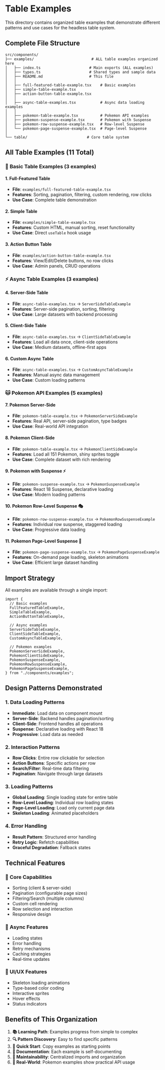 # Table Examples

This directory contains organized table examples that demonstrate different patterns and use cases for the headless table system.

## Complete File Structure

```
src/components/
├── examples/                          # ALL table examples organized here
│   ├── index.ts                      # Main exports (ALL examples)
│   ├── types.ts                      # Shared types and sample data
│   ├── README.md                     # This file
│   │
│   ├── full-featured-table-example.tsx    # Basic examples
│   ├── simple-table-example.tsx
│   ├── action-button-table-example.tsx
│   │
│   ├── async-table-examples.tsx           # Async data loading examples
│   │
│   ├── pokemon-table-example.tsx          # Pokemon API examples
│   ├── pokemon-suspense-example.tsx       # Pokemon with Suspense
│   ├── pokemon-row-suspense-example.tsx   # Row-level Suspense
│   └── pokemon-page-suspense-example.tsx  # Page-level Suspense
│
└── table/                           # Core table system
```

## All Table Examples (11 Total)

### 🔧 **Basic Table Examples** (3 examples)

#### 1. Full-Featured Table
- **File**: `examples/full-featured-table-example.tsx`
- **Features**: Sorting, pagination, filtering, custom rendering, row clicks
- **Use Case**: Complete table demonstration

#### 2. Simple Table  
- **File**: `examples/simple-table-example.tsx`
- **Features**: Custom HTML, manual sorting, reset functionality
- **Use Case**: Direct `useTable` hook usage

#### 3. Action Button Table
- **File**: `examples/action-button-table-example.tsx`
- **Features**: View/Edit/Delete buttons, no row clicks
- **Use Case**: Admin panels, CRUD operations

### ⚡ **Async Table Examples** (3 examples)

#### 4. Server-Side Table
- **File**: `async-table-examples.tsx` → `ServerSideTableExample`
- **Features**: Server-side pagination, sorting, filtering
- **Use Case**: Large datasets with backend processing

#### 5. Client-Side Table
- **File**: `async-table-examples.tsx` → `ClientSideTableExample`
- **Features**: Load all data once, client-side operations
- **Use Case**: Medium datasets, offline-first apps

#### 6. Custom Async Table
- **File**: `async-table-examples.tsx` → `CustomAsyncTableExample`
- **Features**: Manual async data management
- **Use Case**: Custom loading patterns

### 🐱 **Pokemon API Examples** (5 examples)

#### 7. Pokemon Server-Side
- **File**: `pokemon-table-example.tsx` → `PokemonServerSideExample`
- **Features**: Real API, server-side pagination, type badges
- **Use Case**: Real-world API integration

#### 8. Pokemon Client-Side
- **File**: `pokemon-table-example.tsx` → `PokemonClientSideExample`
- **Features**: Load all 151 Pokemon, shiny sprites toggle
- **Use Case**: Complete dataset with rich rendering

#### 9. Pokemon with Suspense ⚡
- **File**: `pokemon-suspense-example.tsx` → `PokemonSuspenseExample`
- **Features**: React 18 Suspense, declarative loading
- **Use Case**: Modern loading patterns

#### 10. Pokemon Row-Level Suspense 🎭
- **File**: `pokemon-row-suspense-example.tsx` → `PokemonRowSuspenseExample`
- **Features**: Individual row suspense, staggered loading
- **Use Case**: Progressive data loading

#### 11. Pokemon Page-Level Suspense 📄
- **File**: `pokemon-page-suspense-example.tsx` → `PokemonPageSuspenseExample`
- **Features**: On-demand page loading, skeleton animations
- **Use Case**: Efficient large dataset handling

## Import Strategy

All examples are available through a single import:

```tsx
import {
  // Basic examples
  FullFeaturedTableExample,
  SimpleTableExample,
  ActionButtonTableExample,
  
  // Async examples
  ServerSideTableExample,
  ClientSideTableExample,
  CustomAsyncTableExample,
  
  // Pokemon examples
  PokemonServerSideExample,
  PokemonClientSideExample,
  PokemonSuspenseExample,
  PokemonRowSuspenseExample,
  PokemonPageSuspenseExample,
} from "./components/examples";
```

## Design Patterns Demonstrated

### 1. **Data Loading Patterns**
- **Immediate**: Load data on component mount
- **Server-Side**: Backend handles pagination/sorting
- **Client-Side**: Frontend handles all operations
- **Suspense**: Declarative loading with React 18
- **Progressive**: Load data as needed

### 2. **Interaction Patterns**
- **Row Clicks**: Entire row clickable for selection
- **Action Buttons**: Specific actions per row
- **Search/Filter**: Real-time data filtering
- **Pagination**: Navigate through large datasets

### 3. **Loading Patterns**
- **Global Loading**: Single loading state for entire table
- **Row-Level Loading**: Individual row loading states
- **Page-Level Loading**: Load only current page data
- **Skeleton Loading**: Animated placeholders

### 4. **Error Handling**
- **Result Pattern**: Structured error handling
- **Retry Logic**: Refetch capabilities
- **Graceful Degradation**: Fallback states

## Technical Features

### 🎯 **Core Capabilities**
- Sorting (client & server-side)
- Pagination (configurable page sizes)
- Filtering/Search (multiple columns)
- Custom cell rendering
- Row selection and interaction
- Responsive design

### 🔄 **Async Features**
- Loading states
- Error handling
- Retry mechanisms
- Caching strategies
- Real-time updates

### 🎨 **UI/UX Features**
- Skeleton loading animations
- Type-based color coding
- Interactive sprites
- Hover effects
- Status indicators

## Benefits of This Organization

1. **📚 Learning Path**: Examples progress from simple to complex
2. **🔍 Pattern Discovery**: Easy to find specific patterns
3. **🚀 Quick Start**: Copy examples as starting points
4. **📖 Documentation**: Each example is self-documenting
5. **🔧 Maintainability**: Centralized imports and organization
6. **🎯 Real-World**: Pokemon examples show practical API usage 